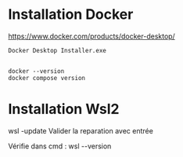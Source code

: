 # Installation Docker

  https://www.docker.com/products/docker-desktop/
  
    Docker Desktop Installer.exe


    docker --version
    docker compose version

# Installation Wsl2

  wsl -update
    Valider la reparation avec entrée

  Vérifie dans cmd :
    wsl --version
  
